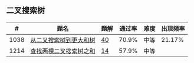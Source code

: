 ## 二叉搜索树

| \# | 题名 | 题解 | 通过率 | 难度 | 出现频率   |
|------|----------------------|-----|--------|----|--------|
|1038|[从二叉搜索树到更大和树](https://leetcode-cn.com/problems/binary-search-tree-to-greater-sum-tree)   |[40](https://leetcode-cn.com/problems/binary-search-tree-to-greater-sum-tree/solution)|70.9%|中等|21.17%|
|1214|[查找两棵二叉搜索树之和](https://leetcode-cn.com/problems/two-sum-bsts)   |[14](https://leetcode-cn.com/problems/two-sum-bsts/solution)|57.9%|中等|&nbsp;|

